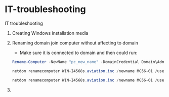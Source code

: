 # IT-troubleshooting
IT troubleshooting

1. Creating Windows installation media
   
3. Renaming domain join computer without affecting to domain
   - Make sure it is connected to domain and then could run:
   
   ```powershell
   Rename-Computer -NewName "pc_new_name" -DomainCredential Domain\Admin -Restart
   ```
   ```powershell
   netdom renamecomputer WIN-I4568s.aviation.inc /newname MG56-01 /userd:aviation\DomainUserName /passwordd:P@ssw0rd
   ```
   ```powershell
   netdom renamecomputer WIN-I4568s.aviation.inc /newname MG56-01 /userd:aviation\DomainUserName /passwordd:P@ssw0rd /reboot
   ```
5. 
